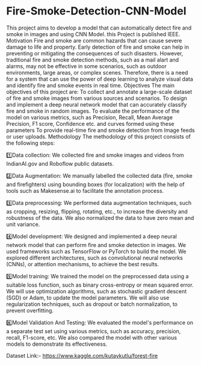 # Fire-Smoke-Detection-CNN-Model

This project aims to develop a model that can automatically detect fire and smoke in images and using CNN Model.
this Project is published IEEE.
Motivation
Fire and smoke are common hazards that can cause severe damage to life and property. Early detection of fire and smoke can help in preventing or mitigating the consequences of such disasters. However, traditional fire and smoke detection methods, such as a mail alart and alarms, may not be effective in some scenarios, such as outdoor environments, large areas, or complex scenes. Therefore, there is a need for a system that can use the power of  deep learning to analyze visual data and identify fire and smoke events in real time.
Objectives
The main objectives of this project are:
To collect and annotate a large-scale dataset of fire and smoke images from various sources and scenarios.
To design and implement a deep neural network model that can accurately classify fire and smoke in random images.
To evaluate the performance of the model on various metrics, such as Precision, Recall, Mean Average Precision, F1 score, Confidence etc. and curves formed using these parameters
To provide real-time fire and smoke detection from Image feeds or user uploads.
Methodology
The methodology of this project consists of the following steps:

1️⃣Data collection:
We collected fire and smoke images and videos from IndianAI.gov and Roboflow public datasets.

2️⃣Data Augmentation:
We manually labelled the collected data (fire, smoke and firefighters) using bounding boxes (for localization) with the help of tools such as Makesense.ai to facilitate the annotation process.

3️⃣Data preprocessing:
We performed data augmentation techniques, such as cropping, resizing, flipping, rotating, etc., to increase the diversity and robustness of the data. We also normalized the data to have zero mean and unit variance.

4️⃣Model development:
We designed and implemented a deep neural network model that can perform fire and smoke detection in images. We used frameworks such as TensorFlow or PyTorch to build the model. We explored different architectures, such as convolutional neural networks (CNNs), or attention mechanisms, to achieve the best results.

5️⃣Model training:
We trained the model on the preprocessed data using a suitable loss function, such as binary cross-entropy or mean squared error. We will use optimization algorithms, such as stochastic gradient descent (SGD) or Adam, to update the model parameters. We will also use regularization techniques, such as dropout or batch normalization, to prevent overfitting.

6️⃣Model Validation And Testing:
We evaluated the model's performance on a separate test set using various metrics, such as accuracy, precision, recall, F1-score, etc. We also compared the model with other various models to demonstrate its effectiveness.





Dataset Link:- https://www.kaggle.com/kutaykutlu/forest-fire
